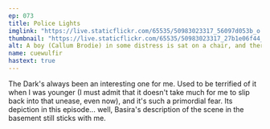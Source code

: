 ```yaml
---
ep: 073
title: Police Lights
imglink: "https://live.staticflickr.com/65535/50983023317_56097d053b_o.jpg"
thumbnail: "https://live.staticflickr.com/65535/50983023317_27b1e06f44_q.jpg"
alt: A boy (Callum Brodie) in some distress is sat on a chair, and there is darkness rising up around his legs. The drawing is in black and white; the darkness and the background are done in scribbles. 
name: cuewulfir
hastext: true
---
```

The Dark's always been an interesting one for me. Used to be terrified of it when I was younger (I must admit that it doesn't take much for me to slip back into that unease, even now), and it's such a primordial fear. Its depiction in this episode... well, Basira's description of the scene in the basement still sticks with me.
